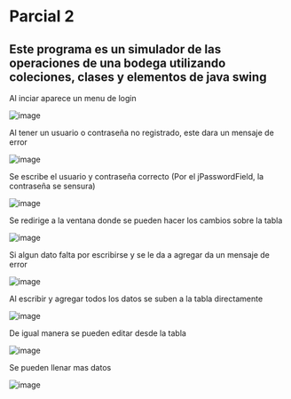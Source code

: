 # Parcial 2

## Este programa es un simulador de las operaciones de una bodega utilizando coleciones, clases y elementos de java swing

Al inciar aparece un menu de login

![image](https://github.com/user-attachments/assets/8dde0fdc-927f-4370-8de9-bad61299e2c8)

Al tener un usuario o contraseña no registrado, este dara un mensaje de error

![image](https://github.com/user-attachments/assets/92f5f78b-e414-430e-9ffa-dc60eadd7c20)

Se escribe el usuario y contraseña correcto (Por el jPasswordField, la contraseña se sensura)

![image](https://github.com/user-attachments/assets/8e122f7b-c8f0-4066-ab5e-f2911ee253de)

Se redirige a la ventana donde se pueden hacer los cambios sobre la tabla

![image](https://github.com/user-attachments/assets/8e026031-b8bb-4c53-8deb-cf24c4ea328a)

Si algun dato falta por escribirse y se le da a agregar da un mensaje de error

![image](https://github.com/user-attachments/assets/f7a0142a-f4f9-4720-bb47-bd2713b299db)

Al escribir y agregar todos los datos se suben a la tabla directamente

![image](https://github.com/user-attachments/assets/1f94d941-62f8-4244-8c6e-804d18e13f72)

De igual manera se pueden editar desde la tabla

![image](https://github.com/user-attachments/assets/187dd0ee-a6db-4d05-af9c-7772c897a524)

Se pueden llenar mas datos

![image](https://github.com/user-attachments/assets/bfc508a2-d6bb-49bc-b08d-0fbc1b803e79)
